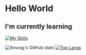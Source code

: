 # Hello World

## I'm currently learning

[![My Skills](https://skillicons.dev/icons?i=html,css,js,jquery,react,nodejs,php,tailwind)](https://skillicons.dev)


![Anurag's GitHub stats](https://github-readme-stats.vercel.app/api?username=naalt0&show_icons=true&theme=transparent) [![Top Langs](https://github-readme-stats.vercel.app/api/top-langs/?username=naalt0)](https://github.com/anuraghazra/github-readme-stats&theme=transparent&langs_count=3)
